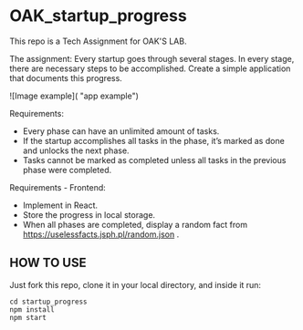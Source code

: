 # OAK_startup_progress
This repo is a Tech Assignment for OAK'S LAB.

The assignment:
Every startup goes through several stages. In every stage, there are necessary steps
to be accomplished.
Create a simple application that documents this progress.

![Image example]( "app example")


Requirements:
- Every phase can have an unlimited amount of tasks.
- If the startup accomplishes all tasks in the phase, it’s marked as done and
unlocks the next phase.
- Tasks cannot be marked as completed unless all tasks in the previous phase
were completed.

Requirements - Frontend:
- Implement in React.
- Store the progress in local storage.
- When all phases are completed, display a random fact from
https://uselessfacts.jsph.pl/random.json .


<h2>HOW TO USE</h2>
Just fork this repo, clone it in your local directory, and inside it run:
<pre><code>cd startup_progress
npm install
npm start
</code></pre>

